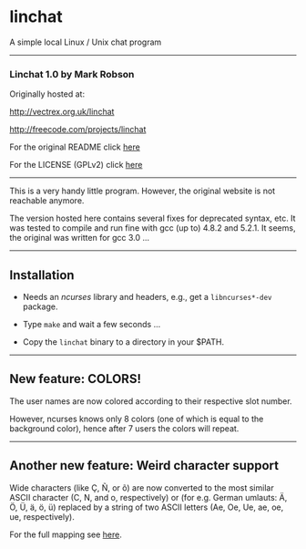 # linchat
A simple local Linux / Unix chat program

---

### Linchat 1.0 by Mark Robson

Originally hosted at:

http://vectrex.org.uk/linchat

http://freecode.com/projects/linchat

For the original README click [here](README.orig)

For the LICENSE (GPLv2) click [here](LICENSE)

---

This is a very handy little program.
However, the original website is not reachable anymore.

The version hosted here contains several fixes for deprecated syntax, etc.
It was tested to compile and run fine with gcc (up to) 4.8.2 and 5.2.1.
It seems, the original was written for gcc 3.0 ...

---

## Installation

- Needs an *ncurses* library and headers, e.g., get a `libncurses*-dev` package.

- Type `make` and wait a few seconds ...

- Copy the `linchat` binary to a directory in your $PATH.

---

## New feature: COLORS!

The user names are now colored according to their respective slot number.

However, ncurses knows only 8 colors (one of which is equal to the background color), hence after 7 users the colors will repeat.

---

## Another new feature: Weird character support

Wide characters (like Ç, Ñ, or õ) are now converted to the most similar ASCII character (C, N, and o, respectively) or (for e.g. German umlauts: Ä, Ö, Ü, ä, ö, ü) replaced by a string of two ASCII letters (Ae, Oe, Ue, ae, oe, ue, respectively).

For the full mapping see [here](fakewchars.cpp).

